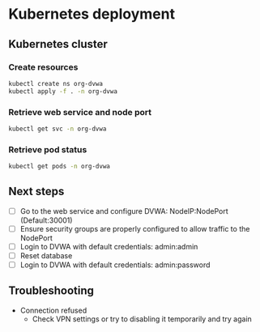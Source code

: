 # Kubernetes deployment



## Kubernetes cluster
### Create resources
```bash
kubectl create ns org-dvwa
kubectl apply -f . -n org-dvwa
```

### Retrieve web service and node port
```bash
kubectl get svc -n org-dvwa
```

### Retrieve pod status
```bash
kubectl get pods -n org-dvwa
```

## Next steps
- [ ] Go to the web service and configure DVWA: NodeIP:NodePort (Default:30001)
- [ ] Ensure security groups are properly configured to allow traffic to the NodePort
- [ ] Login to DVWA with default credentials: admin:admin
- [ ] Reset database
- [ ] Login to DVWA with default credentials: admin:password

## Troubleshooting
- Connection refused
  - Check VPN settings or try to disabling it temporarily and try again
